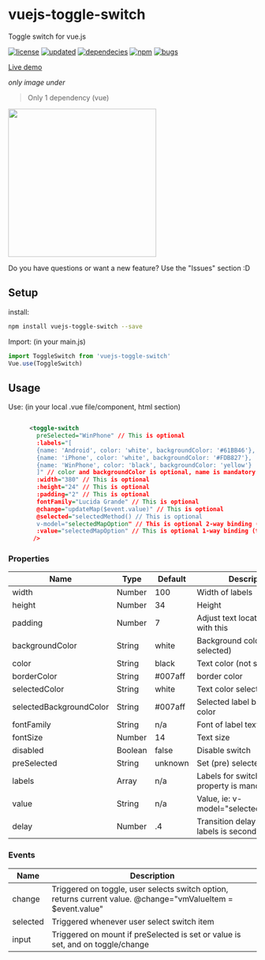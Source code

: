 # vuejs-toggle-switch
Toggle switch for vue.js

[![license][0]][1] 
[![updated][2]][99] 
[![dependecies][3]][99]
[![npm][4]][98]
[![bugs][5]][99]

[Live demo](http://softwarefun.no/#/toggleswitch) 
<br>

<i>only image under </i>


> Only 1 dependency (vue)

<img src="http://softwarefun.no/static/toggleswitch.png" height="300">

Do you have questions or want a new feature? Use the "Issues" section :D

## Setup
install:
```bash
npm install vuejs-toggle-switch --save
```

Import: (in your main.js)
```javascript
import ToggleSwitch from 'vuejs-toggle-switch'
Vue.use(ToggleSwitch)
```
## Usage
Use: (in your local .vue file/component, html section)

```xml

      <toggle-switch
        preSelected="WinPhone" // This is optional     
        :labels="[
        {name: 'Android', color: 'white', backgroundColor: '#61BB46'}, 
        {name: 'iPhone', color: 'white', backgroundColor: '#FDB827'},
        {name: 'WinPhone', color: 'black', backgroundColor: 'yellow'}
        ]" // color and backgroundColor is optional, name is mandatory
        :width="380" // This is optional
        :height="24" // This is optional
        :padding="2" // This is optional
        fontFamily="Lucida Grande" // This is optional
        @change="updateMap($event.value)" // This is optional
        @selected="selectedMethod() // This is optional
        v-model="selectedMapOption" // This is optional 2-way binding (try not to use both 1-way and 2-way)
        :value="selectedMapOption" // This is optional 1-way binding (try not to use both 1-way and 2-way)
       /> 
```

### Properties

| Name      | Type              | Default     | Description                        |
| ---       | ---               | ---         | ---                                |
| width     | Number           | 100       | Width of labels|
| height      | Number           | 34       | Height |
| padding     | Number           | 7       | Adjust text location in label with this |
| backgroundColor      | String           | white       | Background color (not selected) |
| color     | String           | black       | Text color (not selected)|
| borderColor      | String  | #007aff | border color |
| selectedColor     | String           | white     | Text color selected label |
| selectedBackgroundColor      | String           | #007aff       | Selected label background color |
| fontFamily     | String           | n/a  | Font of label text |
| fontSize      | Number           | 14     | Text size |
| disabled     | Boolean           | false       | Disable switch |
| preSelected     | String           | unknown       | Set (pre) selected label |
| labels     | Array       | n/a       | Labels for switch, name property is mandatory|
| value     | String          | n/a       | Value, ie:  v-model="selectedMapOption"  |
| delay     | Number          | .4     | Transition delay between labels is seconds |

### Events

| Name   | Description              |
| ---    | ---                      |
| change | Triggered on toggle, user selects switch option, returns current value. @change="vmValueItem = $event.value" |
| selected | Triggered whenever user select switch item |
| input | Triggered on mount if preSelected is set or value is set, and on toggle/change |


[0]: https://img.shields.io/badge/license-MIT-green.svg
[1]: https://github.com/larsmars/vuejs-toggle-switch/blob/master/LICENSE
[2]: https://img.shields.io/badge/updated-february%202018-brightgreen.svg
[3]: https://img.shields.io/badge/dependencies-1-brightgreen.svg
[4]: https://img.shields.io/badge/npm-v1.0.11-blue.svg
[5]: https://img.shields.io/badge/bugs-0-red.svg
[98]: https://www.npmjs.org/package/vuejs-toggle-switch
[99]: https://github.com/larsmars/vuejs-toggle-switch

